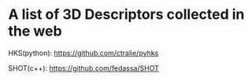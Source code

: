 # A list of 3D Descriptors collected in the web
HKS(python): https://github.com/ctralie/pyhks

SHOT(c++): https://github.com/fedassa/SHOT
